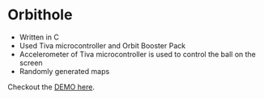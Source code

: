 # Orbithole

- Written in C
- Used Tiva microcontroller and Orbit Booster Pack
- Accelerometer of Tiva microcontroller is used to control the ball on the screen
- Randomly generated maps



Checkout the [DEMO here](https://vimeo.com/200944229).
